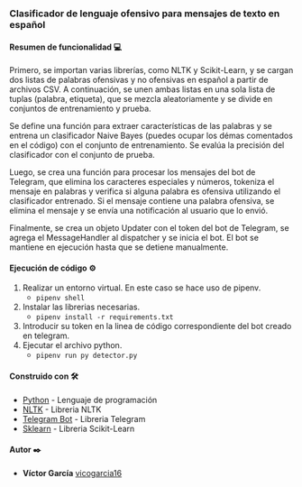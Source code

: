 ### Clasificador de lenguaje ofensivo para mensajes de texto en español

#### Resumen de funcionalidad :computer:

Primero, se importan varias librerías, como NLTK y Scikit-Learn, y se cargan dos listas de palabras ofensivas y no ofensivas en español a partir de archivos CSV. A continuación, se unen ambas listas en una sola lista de tuplas (palabra, etiqueta), que se mezcla aleatoriamente y se divide en conjuntos de entrenamiento y prueba.

Se define una función para extraer características de las palabras y se entrena un clasificador Naive Bayes (puedes ocupar los démas comentados en el código) con el conjunto de entrenamiento. Se evalúa la precisión del clasificador con el conjunto de prueba.

Luego, se crea una función para procesar los mensajes del bot de Telegram, que elimina los caracteres especiales y números, tokeniza el mensaje en palabras y verifica si alguna palabra es ofensiva utilizando el clasificador entrenado. Si el mensaje contiene una palabra ofensiva, se elimina el mensaje y se envía una notificación al usuario que lo envió.

Finalmente, se crea un objeto Updater con el token del bot de Telegram, se agrega el MessageHandler al dispatcher y se inicia el bot. El bot se mantiene en ejecución hasta que se detiene manualmente.

#### Ejecución de código ⚙️

1. Realizar un entorno virtual. En este caso se hace uso de pipenv.
    - <code>pipenv shell</code>
2. Instalar las librerias necesarias.
    - <code>pipenv install -r requirements.txt</code>
3. Introducir su token en la linea de código correspondiente del bot creado en telegram.    
4. Ejecutar el archivo python.
    - <code>pipenv run py detector.py</code>

#### Construido con 🛠️

* [Python](https://www.python.org/) - Lenguaje de programación
* [NLTK](https://www.nltk.org/) - Libreria NLTK
* [Telegram Bot](https://python-telegram-bot.org/) - Libreria Telegram
* [Sklearn](https://scikit-learn.org/stable/) - Libreria Scikit-Learn

#### Autor ✒️

* **Víctor García** [vicogarcia16](https://github.com/vicogarcia16) 
